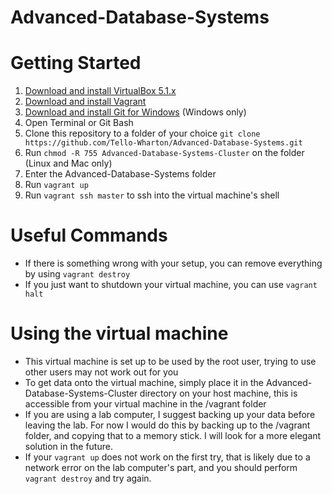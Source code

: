 # Advanced-Database-Systems
# Getting Started
1. [Download and install VirtualBox 5.1.x](https://www.virtualbox.org/wiki/Downloads)
2. [Download and install Vagrant](http://www.vagrantup.com/downloads.html)
3. [Download and install Git for Windows](https://git-scm.com/) (Windows only)
4. Open Terminal or Git Bash
5. Clone this repository to a folder of your choice ```git clone https://github.com/Tello-Wharton/Advanced-Database-Systems.git```
6. Run ```chmod -R 755 Advanced-Database-Systems-Cluster``` on the folder (Linux and Mac only)
7. Enter the Advanced-Database-Systems folder
8. Run ```vagrant up```
9. Run ```vagrant ssh master``` to ssh into the virtual machine's shell

# Useful Commands
* If there is something wrong with your setup, you can remove everything by using ```vagrant destroy```
* If you just want to shutdown your virtual machine, you can use ```vagrant halt```

# Using the virtual machine
* This virtual machine is set up to be used by the root user, trying to use other users may not work out for you
* To get data onto the virtual machine, simply place it in the Advanced-Database-Systems-Cluster directory on your host machine, this is accessible from your virtual machine in the /vagrant folder
* If you are using a lab computer, I suggest backing up your data before leaving the lab. For now I would do this by backing up to the /vagrant folder, and copying that to a memory stick. I will look for a more elegant solution in the future. 
* If your ```vagrant up``` does not work on the first try, that is likely due to a network error on the lab computer's part, and you should perform ```vagrant destroy``` and try again.
